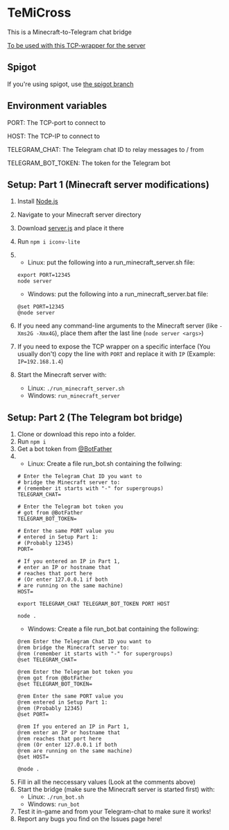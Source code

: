# TeMiCross

This is a Minecraft-to-Telegram chat bridge

[To be used with this TCP-wrapper for the server](https://gist.github.com/trgwii/4db704f75b0a701b92cac25cb5164b14)

## Spigot

If you're using spigot, use [the spigot branch](https://github.com/trgwii/TeMiCross/tree/spigot)

## Environment variables

PORT: The TCP-port to connect to

HOST: The TCP-IP to connect to

TELEGRAM_CHAT: The Telegram chat ID to relay messages to / from

TELEGRAM_BOT_TOKEN: The token for the Telegram bot

## Setup: Part 1 (Minecraft server modifications)

1. Install [Node.js](https://nodejs.org/)
1. Navigate to your Minecraft server directory
1. Download [server.js](https://gist.githubusercontent.com/trgwii/4db704f75b0a701b92cac25cb5164b14/raw/539a899285c7bf48500870e968fdb47d1e4701b7/server.js) and place it there
1. Run `npm i iconv-lite`
1.
	* Linux: put the following into a run_minecraft_server.sh file:
	```
	export PORT=12345
	node server
	```

	* Windows: put the following into a run_minecraft_server.bat file:
	```
	@set PORT=12345
	@node server
	```
1. If you need any command-line arguments to the Minecraft server (like `-Xms2G -Xmx4G`), place them after the last line (`node server <args>`)
1. If you need to expose the TCP wrapper on a specific interface (You usually don't) copy the line with `PORT` and replace it with `IP` (Example: `IP=192.168.1.4`)
1. Start the Minecraft server with:
	* Linux: `./run_minecraft_server.sh`
	* Windows: `run_minecraft_server`

## Setup: Part 2 (The Telegram bot bridge)

1. Clone or download this repo into a folder.
1. Run `npm i`
1. Get a bot token from [@BotFather](https://t.me/BotFather)
1.
	* Linux: Create a file run_bot.sh containing the follwing:
	```
	# Enter the Telegram Chat ID you want to
	# bridge the Minecraft server to:
	# (remember it starts with "-" for supergroups)
	TELEGRAM_CHAT=

	# Enter the Telegram bot token you
	# got from @BotFather
	TELEGRAM_BOT_TOKEN=

	# Enter the same PORT value you
	# entered in Setup Part 1:
	# (Probably 12345)
	PORT=

	# If you entered an IP in Part 1,
	# enter an IP or hostname that
	# reaches that port here
	# (Or enter 127.0.0.1 if both
	# are running on the same machine)
	HOST=

	export TELEGRAM_CHAT TELEGRAM_BOT_TOKEN PORT HOST

	node .
	```
	* Windows: Create a file run_bot.bat containing the following:
	```
	@rem Enter the Telegram Chat ID you want to
	@rem bridge the Minecraft server to:
	@rem (remember it starts with "-" for supergroups)
	@set TELEGRAM_CHAT=

	@rem Enter the Telegram bot token you
	@rem got from @BotFather
	@set TELEGRAM_BOT_TOKEN=

	@rem Enter the same PORT value you
	@rem entered in Setup Part 1:
	@rem (Probably 12345)
	@set PORT=

	@rem If you entered an IP in Part 1,
	@rem enter an IP or hostname that
	@rem reaches that port here
	@rem (Or enter 127.0.0.1 if both
	@rem are running on the same machine)
	@set HOST=

	@node .
	```
1. Fill in all the neccessary values (Look at the comments above)
1. Start the bridge (make sure the Minecraft server is started first) with:
	* Linux: `./run_bot.sh`
	* Windows: `run_bot`
1. Test it in-game and from your Telegram-chat to make sure it works!
1. Report any bugs you find on the Issues page here!
